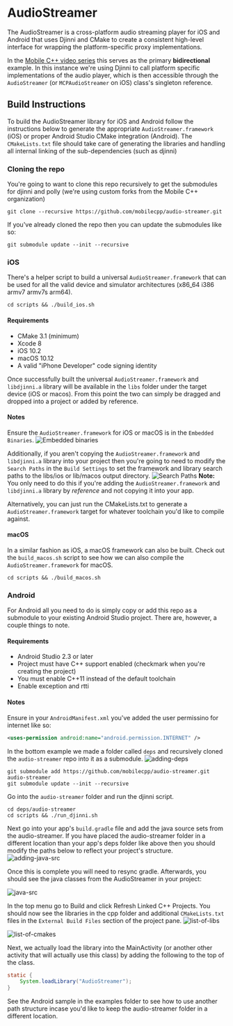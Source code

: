 # AudioStreamer

The AudioStreamer is a cross-platform audio streaming player for iOS and Android that uses Djinni and CMake to create a consistent high-level interface for wrapping the platform-specific proxy implementations.

In the [Mobile C++ video series](https://www.syedharisali.com/mobilecpp) this serves as the primary **bidirectional** example. In this instance we're using Djinni to call platform specific implementations of the audio player, which is then accessible through the `AudioStreamer` (or `MCPAudioStreamer` on iOS) class's singleton reference.


## Build Instructions
To build the AudioStreamer library for iOS and Android follow the instructions below to generate the appropriate `AudioStreamer.framework` (iOS) or proper Android Studio CMake integration (Android). The `CMakeLists.txt` file should take care of generating the libraries and handling all internal linking of the sub-dependencies (such as djinni)

### Cloning the repo
You're going to want to clone this repo recursively to get the submodules for djinni and polly (we're using custom forks from the Mobile C++ organization)
```
git clone --recursive https://github.com/mobilecpp/audio-streamer.git
```

If you've already cloned the repo then you can update the submodules like so:
```
git submodule update --init --recursive
```

### iOS

There's a helper script to build a universal `AudioStreamer.framework` that can be used for all the valid device and simulator architectures (x86_64 i386 armv7 armv7s arm64).
```
cd scripts && ./build_ios.sh
```

#### Requirements
- CMake 3.1 (minimum)
- Xcode 8
- iOS 10.2
- macOS 10.12
- A valid "iPhone Developer" code signing identity

Once successfully built the universal `AudioStreamer.framework` and `libdjinni.a` library will be available in the `libs` folder under the target device (iOS or macos). From this point the two can simply be dragged and dropped into a project or added by reference.

#### Notes

Ensure the `AudioStreamer.framework` for iOS or macOS is in the `Embedded Binaries`.
![Embedded binaries](https://cloud.githubusercontent.com/assets/1275640/22579002/746b81da-e992-11e6-970a-a30f8e5daf1c.png)

Additionally, if you aren't copying the `AudioStreamer.framework` and `libdjinni.a` library into your project then you're going to need to modify the `Search Paths` in the `Build Settings` to set the framework and library search paths to the libs/ios or lib/macos output directory.
![Search Paths](https://cloud.githubusercontent.com/assets/1275640/22579048/c9be2c5a-e992-11e6-8f02-032a7773223f.png)
**Note:** You only need to do this if you're adding the `AudioStreamer.framework` and `libdjinni.a` library by *reference* and not copying it into your app.

Alternatively, you can just run the CMakeLists.txt to generate a `AudioStreamer.framework` target for whatever toolchain you'd like to compile against.

#### macOS

In a similar fashion as iOS, a macOS framework can also be built. Check out the `build_macos.sh` script to see how we can also compile the `AudioStreamer.framework` for macOS.
```
cd scripts && ./build_macos.sh
```

### Android

For Android all you need to do is simply copy or add this repo as a submodule to your existing Android Studio project. There are, however, a couple things to note.

#### Requirements
- Android Studio 2.3 or later
- Project must have C++ support enabled (checkmark when you're creating the project)
- You must enable C++11 instead of the default toolchain
- Enable exception and rtti

#### Notes

Ensure in your `AndroidManifest.xml` you've added the user permissino for internet like so:
```xml
<uses-permission android:name="android.permission.INTERNET" />
```

In the bottom example we made a folder called `deps` and recursively cloned the `audio-streamer` repo into it as a submodule.
![adding-deps](https://cloud.githubusercontent.com/assets/1275640/22806681/e06f4802-eee8-11e6-8764-ab06039256a1.png)
```
git submodule add https://github.com/mobilecpp/audio-streamer.git audio-streamer
git submodule update --init --recursive
```

Go into the `audio-streamer` folder and run the djinni script.
```
cd deps/audio-streamer
cd scripts && ./run_djinni.sh
```

Next go into your app's `build.gradle` file and add the java source sets from the audio-streamer. If you have placed the audio-streamer folder in a different location than your app's deps folder like above then you should modify the paths below to reflect your project's structure.
![adding-java-src](https://cloud.githubusercontent.com/assets/1275640/22806682/e06f892a-eee8-11e6-8aa5-88ee1aaf2cc2.png)

Once this is complete you will need to resync gradle. Afterwards, you should see the java classes from the AudioStreamer in your project:

![java-src](https://cloud.githubusercontent.com/assets/1275640/22807082/d8b5ffc8-eeea-11e6-8eb5-e2db8802a096.png)

In the top menu go to Build and click Refresh Linked C++ Projects. You should now see the libraries in the cpp folder and additional `CMakeLists.txt` files in the `External Build Files` section of the project pane.
![list-of-libs](https://cloud.githubusercontent.com/assets/1275640/22806684/e07b9e68-eee8-11e6-88a3-f910d9104726.png)

![list-of-cmakes](https://cloud.githubusercontent.com/assets/1275640/22806680/e06f228c-eee8-11e6-96da-ecc7184fcc40.png)

Next, we actually load the library into the MainActivity (or another other activity that will actually use this class) by adding the following to the top of the class.
```java
static {
    System.loadLibrary("AudioStreamer");
}
```

See the Android sample in the examples folder to see how to use another path structure incase you'd like to keep the audio-streamer folder in a different location.
